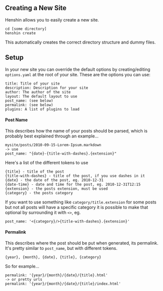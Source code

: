 ## Creating a New Site

Henshin allows you to easily create a new site.

    cd [some directory]
    henshin create

This automatically creates the correct directory structure and dummy files.


## Setup

In your new site you can override the default options by creating/editing `options.yaml` at the root of your site.
These are the options you can use:

    title: Title of your site
    description: Description for your site
    author: The author of the site
    layout: The default layout to use
    post_name: (see below)
    permalink: (see below)
    plugins: A list of plugins to load


#### Post Name

This describes how the name of your posts should be parsed, which is probably best explained through an example...

    mysite/posts/2010-09-15-Lorem-Ipsum.markdown
    -> use
    post_name: "{date}-{title-with-dashes}.{extension}"

Here's a list of the different tokens to use

    {title} - title of the post
    {title-with-dashes} - title of the post, if you use dashes in it
    {date} - the date of the post, eg. 2010-12-31
    {date-time} - date and time for the post, eg. 2010-12-31T12:15
    {extension} - the posts extension, must be used
    {category} - the posts category

If you want to use something like `category/title.extension` for some posts but not all posts will have a specific category it is possible to make that optional by surrounding it with `<>`, eg. 

    post_name: '<{category}/>{title-with-dashes}.{extension}'


#### Permalink

This describes where the post should be put when generated, its permalink. It's pretty similar to `post_name`, but with different tokens.

    {year}, {month}, {date}, {title}, {category}

So for example...

    permalink: '{year}/{month}/{date}/{title}.html'
    -> or pretty urls
    permalink: '{year}/{month}/{date}/{title}/index.html'
